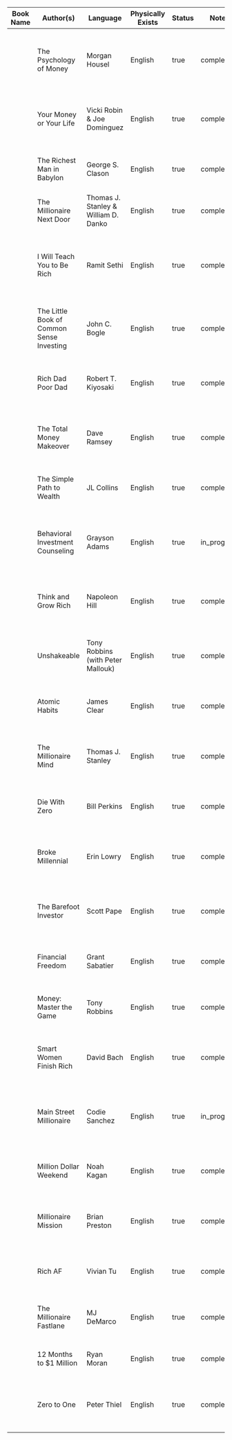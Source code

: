 | Book Name | Author(s)                                 | Language                             | Physically Exists | Status | Notes       |                                                                                       |
| --------- | ----------------------------------------- | ------------------------------------ | ----------------- | ------ | ----------- | ------------------------------------------------------------------------------------- |
|           | The Psychology of Money                   | Morgan Housel                        | English           | true   | completed   | Behavioral finance; emotional decisions, patience, compounding, tail events.          |
|           | Your Money or Your Life                   | Vicki Robin & Joe Dominguez          | English           | true   | completed   | Life energy = money; frugality; values-aligned spending; deep expense tracking.       |
|           | The Richest Man in Babylon                | George S. Clason                     | English           | true   | completed   | Babylonian parables; save 10%; compound growth; timeless rules of money.              |
|           | The Millionaire Next Door                 | Thomas J. Stanley & William D. Danko | English           | true   | completed   | Wealth = Assets − Liabilities; frugality and stealth wealth.                          |
|           | I Will Teach You to Be Rich               | Ramit Sethi                          | English           | true   | completed   | 6-week actionable plan; automation; guilt-free spending; conscious financial systems. |
|           | The Little Book of Common Sense Investing | John C. Bogle                        | English           | true   | completed   | Index fund investing; cost reduction; "stay the course"; passive investing.           |
|           | Rich Dad Poor Dad                         | Robert T. Kiyosaki                   | English           | true   | completed   | Cash flow quadrant; financial education; asset vs liability thinking.                 |
|           | The Total Money Makeover                  | Dave Ramsey                          | English           | true   | completed   | 7 baby steps to debt freedom; emergency fund; zero-debt lifestyle; faith-based.       |
|           | The Simple Path to Wealth                 | JL Collins                           | English           | true   | completed   | Index funds; “F-You Money”; FIRE-oriented investing philosophy.                       |
|           | Behavioral Investment Counseling          | Grayson Adams                        | English           | true   | in_progress | Bias-aware investing; behavior over market predictions; technical but practical.      |
|           | Think and Grow Rich                       | Napoleon Hill                        | English           | true   | completed   | Mindset and goal-setting; "definiteness of purpose"; classic on persistence.          |
|           | Unshakeable                               | Tony Robbins (with Peter Mallouk)    | English           | true   | completed   | Staying calm in markets; diversification; financial resilience and mindset.           |
|           | Atomic Habits                             | James Clear                          | English           | true   | completed   | Identity-based habits; small changes; long-term systems building.                     |
|           | The Millionaire Mind                      | Thomas J. Stanley                    | English           | true   | completed   | Psychological traits of millionaires; education, frugality, discipline.               |
|           | Die With Zero                             | Bill Perkins                         | English           | true   | completed   | Life energy ROI; spending well over a lifetime; experience-first approach.            |
|           | Broke Millennial                          | Erin Lowry                           | English           | true   | completed   | Beginner-friendly; budgeting, debt, credit, and money conversations.                  |
|           | The Barefoot Investor                     | Scott Pape                           | English           | true   | completed   | Straightforward, practical personal finance from an Australian perspective.           |
|           | Financial Freedom                         | Grant Sabatier                       | English           | true   | completed   | FIRE-focused; earn more, save more, invest early; life optimization.                  |
|           | Money: Master the Game                    | Tony Robbins                         | English           | true   | completed   | 7 steps to financial freedom; interviews with top investors.                          |
|           | Smart Women Finish Rich                   | David Bach                           | English           | true   | completed   | Financial education for women; values-based goals and automated systems.              |
|           | Main Street Millionaire                   | Codie Sanchez                        | English           | true   | in_progress | Wealth through boring businesses (car washes, laundromats); small biz investing.      |
|           | Million Dollar Weekend                    | Noah Kagan                           | English           | true   | completed   | Launch a business in 48 hours; fast-start entrepreneurship frameworks.                |
|           | Millionaire Mission                       | Brian Preston                        | English           | true   | completed   | From “The Money Guy Show”; step-by-step path to millionaire status.                   |
|           | Rich AF                                   | Vivian Tu                            | English           | true   | completed   | Social-media-savvy wealth guide; Gen Z & millennial focused.                          |
|           | The Millionaire Fastlane                  | MJ DeMarco                           | English           | true   | completed   | Fast wealth via entrepreneurship and scalable systems; anti 40-year plan.             |
|           | 12 Months to $1 Million                   | Ryan Moran                           | English           | true   | completed   | Step-by-step e-commerce launch; business growth roadmap.                              |
|           | Zero to One                               | Peter Thiel                          | English           | true   | completed   | How to build monopolies and innovate; creating new value from nothing.                |
